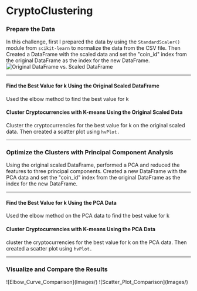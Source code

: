 # CryptoClustering

### Prepare the Data
In this challenge, first I prepared the data by using the `StandardScaler()` module from `scikit-learn` to normalize the data from the CSV file. Then Created a DataFrame with the scaled data and set the "coin_id" index from the original DataFrame as the index for the new DataFrame.
![Original DataFrame vs. Scaled DataFrame](Images/image.png)

---

#### Find the Best Value for k Using the Original Scaled DataFrame
Used the elbow method to find the best value for k

#### Cluster Cryptocurrencies with K-means Using the Original Scaled Data
Cluster the cryptocurrencies for the best value for k on the original scaled data. Then created a scatter plot using `hvPlot.`

---

### Optimize the Clusters with Principal Component Analysis
Using the original scaled DataFrame, performed a PCA and reduced the features to three principal components.
Created a new DataFrame with the PCA data and set the "coin_id" index from the original DataFrame as the index for the new DataFrame.

---

#### Find the Best Value for k Using the PCA Data
Used the elbow method on the PCA data to find the best value for k

#### Cluster Cryptocurrencies with K-means Using the PCA Data
cluster the cryptocurrencies for the best value for k on the PCA data. Then created a scatter plot using `hvPlot.`

---

### Visualize and Compare the Results
![Elbow_Curve_Comparison](Images/<Elbow Curve Comparison.png>)
![Scatter_Plot_Comparison](Images/<Scatter Plot Comparison.png>)
